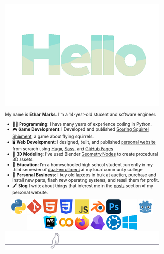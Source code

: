 <div align="center">
<img src="assets/hello_spearmint_palette.gif" width=550px>
</div>

My name is **Ethan Marks**. I'm a 14-year-old student and software engineer.

- 👨‍💻 **Programming**: I have many years of experience coding in Python.
- 🎮 **Game Development**: I Developed and published [Soaring Squirrel Shipment](https://ethmarks.itch.io/soaring-squirrel-shipment), a game about flying squirrels.
- 🖥️ **Web Development**: I designed, built, and published [personal website](https://ethmarks.github.io) from scratch using [Hugo](https://gohugo.io/), [Sass](https://sass-lang.com/), and [GitHub Pages](https://docs.github.com/en/pages) 
- 🧊 **3D Modeling**: I've used Blender [Geometry Nodes](https://docs.blender.org/manual/en/latest/modeling/geometry_nodes/introduction.html) to create procedural 3D assets.
- 🏫 **Education**: I'm a homeschooled high school student currently in my third semester of [dual-enrollment](https://en.wikipedia.org/wiki/Dual_enrollment) at my local community college.
- 💼 **Personal Business**: I buy old laptops in bulk at auction, purchase and install new parts, flash new operating systems, and resell them for profit.
- 🖋️ **Blog** I write about things that interest me in the [posts](https://ethmarks.github.io/posts/) section of my personal website.

<div align="center">
<img src="assets/icons/python.svg" width="48" height="48" alt="Python">
<img src="assets/icons/git.svg" width="48" height="48" alt="Git">
<img src="assets/icons/html.svg" width="48" height="48" alt="HTML">
<img src="assets/icons/css.svg" width="48" height="48" alt="CSS">
<img src="assets/icons/javascript.svg" width="48" height="48" alt="JavaScript">
<img src="assets/icons/blender.svg" width="48" height="48" alt="Blender">
<img src="assets/icons/photoshop.svg" width="48" height="48" alt="Photoshop">
<img src="assets/icons/unity.svg" width="48" height="48" alt="Unity">
<img src="assets/icons/godot.svg" width="48" height="48" alt="Godot">
<br>
<img src="assets/icons/zed.svg" width="48" height="48" alt="Zed">
<img src="assets/icons/webstorm.svg" width="48" height="48" alt="WebStorm">
<img src="assets/icons/colab.svg" width="48" height="48" alt="Google Colab">
<img src="assets/icons/firefox.svg" width="48" height="48" alt="Firefox">
<img src="assets/icons/obsidian.svg" width="48" height="48" alt="Obsidian">
<img src="assets/icons/kubuntu.svg" width="48" height="48" alt="Kubuntu">
<img src="assets/icons/windows.svg" width="48" height="48" alt="Windows">
</div>

<div align="center"><img src="assets\cat_footer.svg" alt="cat footer"></div>
